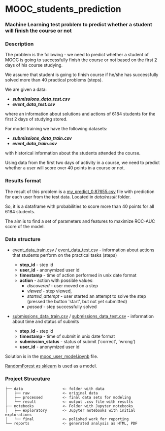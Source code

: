 # MOOC_students_prediction

### Machine Learning test problem to predict whether a student will finish the course or not


### Description

The problem is the following - we need to predict whether a student of MOOC is going to successfully finish the course or not based on the first 2 days of his course studying.

We assume that student is going to finish course if he/she has successfully solved more than 40 practical problems (steps).

We are given a data:

* ***submissions_data_test.csv***
* ***event_data_test.csv***

where an information about solutions and actions of 6184 students for the first 2 days of studying stored.

For model training we have the following datasets:

* ***submissions_data_train.csv***
* ***event_data_train.csv***

with historical information about the students attended the course.


Using data from the first two days of activity in a course, we need to predict whether a user will score over 40 points in a course or not.

### Results format

The result of this problem is a [my_predict_0.87655.csv](/data/result/my_predict_0.87655.csv) file with prediction for each user from the test data. Located in *data/result* folder.

So, it is a dataframe with probabilities to score more than 40 points for all 6184 students.

The aim is to find a set of parameters and features to maximize ROC-AUC score of the model.



### Data structure

* [event_data_train.csv](/data/raw/event_data_train.zip) / [event_data_test.csv](/data/raw/event_data_test.csv) - information about actions that students perform on the practical tasks (steps)
    * **step_id** - step id
    * **user_id** - anonymized user id
    * **timestamp** - time of action performed in unix date format
    * **action** - action with possible values:
        * _discovered_ - user moved on a step
        * _viewed_ - step viewed,
        * _started_attempt_ - user started an attempt to solve the step (pressed the button 'start', but not yet submitted)
        * _passed_ - step successfully solved

* [submissions_data_train.csv](/data/raw/submissions_data_train.zip) / [submissions_data_test.csv](/data/raw/submissions_data_test.csv) - information about time and status of submits
    * **step_id** - step id
    * **timestamp** - time of submit in unix date format
    * **submission_status** - status of submit ('correct', 'wrong')
    * **user_id** - anonymized user id


Solution is in the [mooc_user_model.ipynb](/notebooks/final/mooc_user_model.ipynb) file. 

[RandomForest из sklearn](https://scikit-learn.org/stable/modules/generated/sklearn.ensemble.RandomForestClassifier.html) is used as a model.


### Project Strucuture

```
├── data                  <- folder with data
│   ├── raw               <- original data
│   ├── processed         <- final data sets for modeling
│   └── result            <- output .csv file with results
├── notebooks             <- Folder with Jupyter notebooks
│   ├── exploratory       <- Jupyter notebooks with initial explorations
│   └── final             <- polished work for reporting
└── reports               <- generated analysis as HTML, PDF
```



